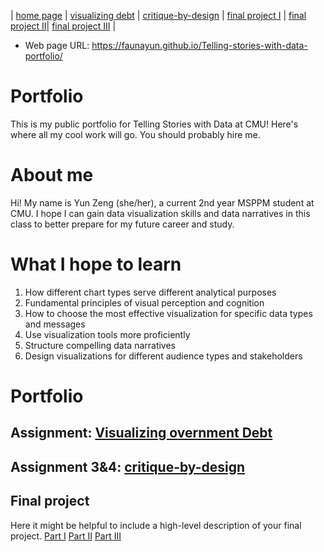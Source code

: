 | [home page](https://faunayun.github.io/Telling-stories-with-data-portfolio/) | [visualizing debt](https://faunayun.github.io/Telling-stories-with-data-portfolio/visualizing-government-debt) | [critique-by-design](https://faunayun.github.io/Telling-stories-with-data-portfolio/critique-by-design) | [final project I](https://faunayun.github.io/Telling-stories-with-data-portfolio/final-project-part-one) | [final project II](https://faunayun.github.io/Telling-stories-with-data-portfolio/final-project-part-two)| [final project III](https://faunayun.github.io/Telling-stories-with-data-portfolio/final-project-part-three) |

- Web page URL: https://faunayun.github.io/Telling-stories-with-data-portfolio/
  
# Portfolio
This is my public portfolio for Telling Stories with Data at CMU!  Here's where all my cool work will go.  You should probably hire me. 

# About me
Hi!  My name is Yun Zeng (she/her), a current 2nd year MSPPM student at CMU. I hope I can gain data visualization skills and data narratives in this class to better prepare for my future career and study.

# What I hope to learn
1. How different chart types serve different analytical purposes
2. Fundamental principles of visual perception and cognition
3. How to choose the most effective visualization for specific data types and messages
4. Use visualization tools more proficiently
5. Structure compelling data narratives
6. Design visualizations for different audience types and stakeholders
   

# Portfolio

## Assignment: [Visualizing overnment Debt](https://faunayun.github.io/Telling-stories-with-data-portfolio/visualizing-government-debt)

## Assignment 3&4: [critique-by-design](https://faunayun.github.io/Telling-stories-with-data-portfolio/critique-by-design)

## Final project
Here it might be helpful to include a high-level description of your final project. 
[Part I](https://faunayun.github.io/Telling-stories-with-data-portfolio/final-project-part-one)
[Part II](https://faunayun.github.io/Telling-stories-with-data-portfolio/final-project-part-two)
[Part III](https://faunayun.github.io/Telling-stories-with-data-portfolio/final-project-part-three)
